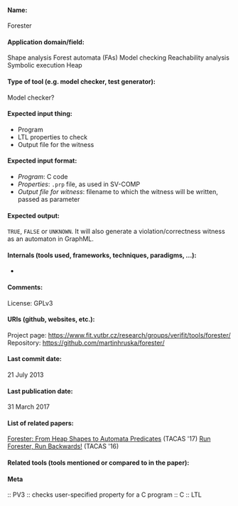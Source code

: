 #### Name:
Forester

#### Application domain/field:
Shape analysis
Forest automata (FAs)
Model checking
Reachability analysis
Symbolic execution
Heap

#### Type of tool (e.g. model checker, test generator):
Model checker?

#### Expected input thing:
- Program
- LTL properties to check
- Output file for the witness

#### Expected input format:
- *Program*: C code
- *Properties*: `.prp` file, as used in SV-COMP
- *Output file for witness*: filename to which the witness will be written, passed as parameter

#### Expected output:
`TRUE`, `FALSE` or `UNKNOWN`.
It will also generate a violation/correctness witness as an automaton in GraphML.

#### Internals (tools used, frameworks, techniques, paradigms, ...):
-

#### Comments:
License: GPLv3

#### URIs (github, websites, etc.):
Project page: https://www.fit.vutbr.cz/research/groups/verifit/tools/forester/
Repository: https://github.com/martinhruska/forester/

#### Last commit date:
21 July 2013

#### Last publication date:
31 March 2017

#### List of related papers:
[
      Forester: From Heap Shapes to Automata Predicates](https://doi.org/10.1007/978-3-662-54580-5_24) (TACAS '17)
[Run Forester, Run Backwards!](https://doi.org/10.1007/978-3-662-49674-9_61) (TACAS '16)

#### Related tools (tools mentioned or compared to in the paper):

#### Meta
:: PV3 :: checks user-specified property for a C program
:: C
:: LTL